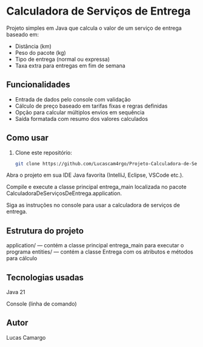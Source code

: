 # Calculadora de Serviços de Entrega

Projeto simples em Java que calcula o valor de um serviço de entrega baseado em:

- Distância (km)
- Peso do pacote (kg)
- Tipo de entrega (normal ou expressa)
- Taxa extra para entregas em fim de semana

## Funcionalidades

- Entrada de dados pelo console com validação
- Cálculo de preço baseado em tarifas fixas e regras definidas
- Opção para calcular múltiplos envios em sequência
- Saída formatada com resumo dos valores calculados

## Como usar

1. Clone este repositório:
   ```bash
   git clone https://github.com/Lucascam4rgo/Projeto-Calculadora-de-Servicos-de-Entrega.git
   ```
   
Abra o projeto em sua IDE Java favorita (IntelliJ, Eclipse, VSCode etc.).

Compile e execute a classe principal entrega_main localizada no pacote CalculadoraDeServiçosDeEntrega.application.

Siga as instruções no console para usar a calculadora de serviços de entrega.

## Estrutura do projeto

application/ — contém a classe principal entrega_main para executar o programa
entities/    — contém a classe Entrega com os atributos e métodos para cálculo

## Tecnologias usadas
Java 21

Console (linha de comando)

## Autor
Lucas Camargo

